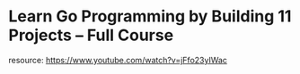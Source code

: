 # Learn Go Programming by Building 11 Projects – Full Course

resource:
https://www.youtube.com/watch?v=jFfo23yIWac